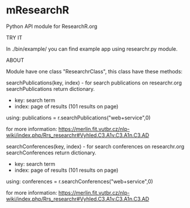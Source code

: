 mResearchR
==========

Python API module for ResearchR.org

TRY IT

In ./bin/example/ you can find example app using researchr.py module.

ABOUT

Module have one class "ResearchrClass", this class have these methods:

searchPublications(key, index) - for search publications on researchr.org
searchPublications return dictionary.

- key: search term
- index: page of results (101 results on page)

using: 
publications = r.searchPublications("web+service",0)

for more information: https://merlin.fit.vutbr.cz/nlp-wiki/index.php/Rrs_researchr#Vyhled.C3.A1v.C3.A1n.C3.AD




searchConferences(key, index) - for search conferences on researchr.org
searchConferences return dictionary.

- key: search term
- index: page of results (101 results on page)

using: 
conferences = r.searchConferences("web+service",0)

for more information: https://merlin.fit.vutbr.cz/nlp-wiki/index.php/Rrs_researchr#Vyhled.C3.A1v.C3.A1n.C3.AD
